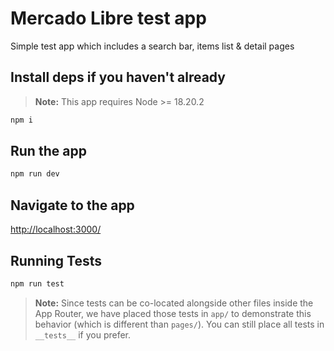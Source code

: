 # Mercado Libre test app

Simple test app which includes a search bar, items list & detail pages

## Install deps if you haven't already

> **Note:** This app requires Node >= 18.20.2

```bash
npm i
```
## Run the app

```bash
npm run dev
```

## Navigate to the app

[http://localhost:3000/](http://localhost:3000/)

## Running Tests

```bash
npm run test
```

> **Note:** Since tests can be co-located alongside other files inside the App Router, we have placed those tests in `app/` to demonstrate this behavior (which is different than `pages/`). You can still place all tests in `__tests__` if you prefer.
